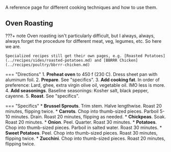 A reference page for different cooking techniques and how to use them.

## Oven Roasting

???+ note
    Oven roasting isn't particularly difficult, but I always, always, always forget the procedure for different meat, veg, legumes, etc. So here we are.

    Specialized recipes still get their own pages, e.g. [Roasted Potatoes](../recipes/sides/roasted-potatoes.md) and [BBRRR Chicken](../recipes/poultry/bbrrr-chicken.md)

=== "Directions"
    1. **Preheat oven** to 450 f (230 C). Dress sheet pan with aluminum foil.
    2. **Prepare**. See "specifics".
    3. **Add cooking fat**. In order of preference: Lard, ghee, extra virgin olive oil, vegetable oil. IMO less is more.
    4. **Add seasonings**. Baseline seasonings: Kosher salt, black pepper, cayenne.
    5. **Roast**. See "specifics".

=== "Specifics"
    * **Brussel Sprouts**. Trim stem. Halve lengthwise. Roast 20 minutes, flipping twice.
    * **Carrots**. Chop into thumb-sized pieces. Parboil 5-10 minutes. Drain. Roast 20 minutes, flipping as needed.
    * **Chickpeas**. Soak. Roast 20 minutes.
    * **Onion**. Peel. Quarter. Roast 30 minutes.
    * **Potatoes**. Chop into thumb-sized pieces. Parboil in salted water. Roast 30 minutes.
    * **Sweet Potatoes**. Peel. Chop into thumb-sized pieces. Roast 30 minutes, flipping twice.
    * **Zucchini**. Chop into thumb-sized pieces. Roast 20 minutes, flipping twice.
